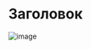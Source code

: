# Заголовок

![image](https://github.com/denisnumb/tictactoe_extended/assets/108686703/c5f03dbb-8cc5-4bf9-9d67-422830e58923)
